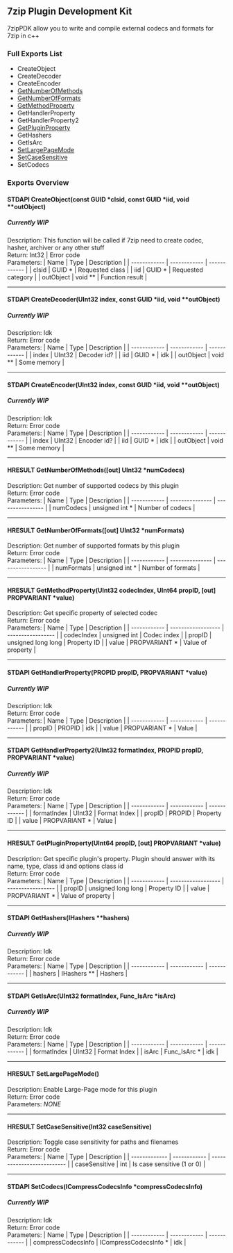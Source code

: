 ## 7zip Plugin Development Kit
7zipPDK allow you to write and compile external codecs and formats for 7zip in c++

### Full Exports List
 - CreateObject
 - CreateDecoder
 - CreateEncoder
 - [GetNumberOfMethods](#hresult-getnumberofmethodsout-uint32-numcodecs)
 - [GetNumberOfFormats](#hresult-getnumberofformatsout-uint32-numformats)
 - [GetMethodProperty](#hresult-getmethodpropertyuint32-codecindex-uint64-propid-out-propvariant-value)
 - GetHandlerProperty
 - GetHandlerProperty2
 - [GetPluginProperty](#hresult-getpluginpropertyuint64-propid-out-propvariant-value)
 - GetHashers
 - GetIsArc
 - [SetLargePageMode](#hresult-setlargepagemode)
 - [SetCaseSensitive](#hresult-setcasesensitiveint32-casesensitive)
 - SetCodecs

### Exports Overview
#### STDAPI CreateObject(const GUID \*clsid, const GUID \*iid, void \*\*outObject)
##### Currently WIP
Description: This function will be called if 7zip need to create codec, hasher, archiver or any other stuff  
Return: Int32 | Error code  
Parameters:
| Name | Type | Description |
| ------------ | ------------ | ------------ |
| clsid | GUID \* | Requested class |
| iid | GUID \* | Requested category |
| outObject | void \*\* | Function result |

------------

#### STDAPI CreateDecoder(UInt32 index, const GUID \*iid, void \*\*outObject)
##### Currently WIP
Description: Idk  
Return: Error code  
Parameters:
| Name | Type | Description |
| ------------ | ------------ | ------------ |
| index | UInt32 | Decoder id? |
| iid | GUID \* | idk |
| outObject | void ** | Some memory |

------------

#### STDAPI CreateEncoder(UInt32 index, const GUID \*iid, void \*\*outObject)
##### Currently WIP
Description: Idk  
Return: Error code  
Parameters:
| Name | Type | Description |
| ------------ | ------------ | ------------ |
| index | UInt32 | Encoder id? |
| iid | GUID \* | idk |
| outObject | void ** | Some memory |

------------

#### HRESULT GetNumberOfMethods([out] UInt32 \*numCodecs)
Description: Get number of supported codecs by this plugin  
Return: Error code  
Parameters:
|     Name     |      Type       |   Description    |
| ------------ | --------------- | ---------------- |
|   numCodecs  | unsigned int \* | Number of codecs |

------------

#### HRESULT GetNumberOfFormats([out] UInt32 \*numFormats)
Description: Get number of supported formats by this plugin  
Return: Error code  
Parameters:
|     Name     |       Type      |    Description    |
| ------------ | --------------- | ----------------- |
|  numFormats  | unsigned int \* | Number of formats |

------------

#### HRESULT GetMethodProperty(UInt32 codecIndex, UInt64 propID, [out] PROPVARIANT \*value)
Description: Get specific property of selected codec  
Return: Error code  
Parameters:
|     Name     |        Type        |    Description    |
| ------------ | ------------------ | ----------------- |
|  codecIndex  | unsigned int       | Codec index       |
|  propID      | unsigned long long | Property ID       |
|  value       | PROPVARIANT \*     | Value of property |

------------

#### STDAPI GetHandlerProperty(PROPID propID, PROPVARIANT \*value)
##### Currently WIP
Description: Idk  
Return: Error code  
Parameters:
| Name | Type | Description |
| ------------ | ------------ | ------------ |
| propID | PROPID | idk |
| value | PROPVARIANT \* | Value |

------------

#### STDAPI GetHandlerProperty2(UInt32 formatIndex, PROPID propID, PROPVARIANT \*value)
##### Currently WIP
Description: Idk  
Return: Error code  
Parameters:
| Name | Type | Description |
| ------------ | ------------ | ------------ |
| formatIndex | UInt32 | Format Index |
| propID | PROPID | Property ID |
| value | PROPVARIANT \* | Value |

------------

#### HRESULT GetPluginProperty(UInt64 propID, [out] PROPVARIANT \*value)
Description: Get specific plugin's property. Plugin should answer with its name, type, class id and options class id  
Return: Error code  
Parameters:
|     Name     |        Type        |    Description    |
| ------------ | ------------------ | ----------------- |
| propID       | unsigned long long | Property ID       |
| value        | PROPVARIANT \*     | Value of property |

------------

#### STDAPI GetHashers(IHashers \*\*hashers)
##### Currently WIP
Description: Idk  
Return: Error code  
Parameters:
| Name | Type | Description |
| ------------ | ------------ | ------------ |
| hashers | IHashers ** | Hashers |

------------

#### STDAPI GetIsArc(UInt32 formatIndex, Func_IsArc \*isArc)
##### Currently WIP
Description: Idk  
Return: Error code  
Parameters:
| Name | Type | Description |
| ------------ | ------------ | ------------ |
| formatIndex | UInt32 | Format Index |
| isArc | Func_IsArc \* | idk |

------------

#### HRESULT SetLargePageMode()
Description: Enable Large-Page mode for this plugin  
Return: Error code  
Parameters: *NONE*

------------

#### HRESULT SetCaseSensitive(Int32 caseSensitive)
Description: Toggle case sensitivity for paths and filenames  
Return: Error code  
Parameters:
|      Name     |     Type     |         Description        |
| ------------- | ------------ | -------------------------- |
| caseSensitive | int          | Is case sensitive (1 or 0) |

------------

#### STDAPI SetCodecs(ICompressCodecsInfo \*compressCodecsInfo)
##### Currently WIP
Description: Idk  
Return: Error code  
Parameters:
| Name | Type | Description |
| ------------ | ------------ | ------------ |
| compressCodecsInfo | ICompressCodecsInfo \* | idk |
